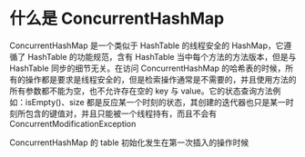 # 什么是 ConcurrentHashMap

ConcurrentHashMap 是一个类似于 HashTable 的线程安全的 HashMap，它遵循了 HashTable 的功能规范，含有 HashTable 当中每个方法的方法版本，但是与 HashTable 同步的细节无关。在访问 ConcurrentHashMap 的哈希表的时候，所有的操作都是要求是线程安全的，但是检索操作通常是不需要的，并且使用方法的所有参数都不能为空，也不允许存在空的 key 与 value。它的状态查询方法例如：isEmpty()、size 都是反应某一个时刻的状态，其创建的迭代器也只是某一时刻所包含的键值对，并且只能被一个线程持有，而且不会有 ConcurrentModificationException

ConcurrentHashMap 的 table 初始化发生在第一次插入的操作时候
